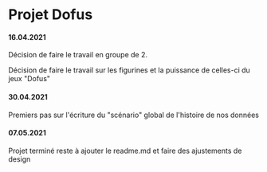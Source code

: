 # Projet Dofus

#### 16.04.2021

Décision de faire le travail en groupe de 2.

Décision de faire le travail sur les figurines et la puissance de celles-ci du jeux "Dofus"
#### 30.04.2021
Premiers pas sur l'écriture du "scénario" global de l'histoire de nos données
#### 07.05.2021
Projet terminé reste à ajouter le readme.md et faire des ajustements de design 
